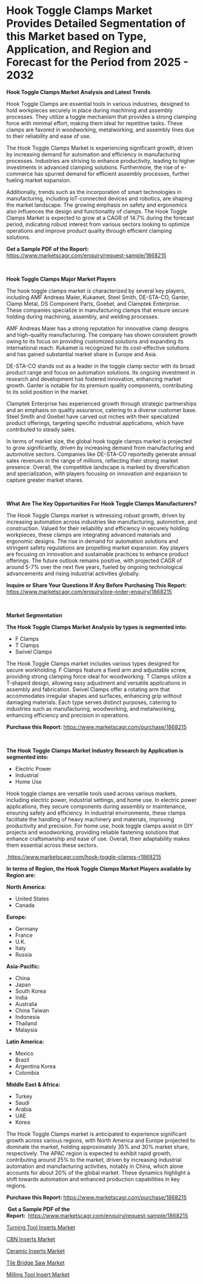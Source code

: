 <p><h1>Hook Toggle Clamps Market Provides Detailed Segmentation of this Market based on Type, Application, and Region and Forecast for the Period from 2025 - 2032</h1></p><p><strong>Hook Toggle Clamps Market Analysis and Latest Trends</strong></p>
<p><p>Hook Toggle Clamps are essential tools in various industries, designed to hold workpieces securely in place during machining and assembly processes. They utilize a toggle mechanism that provides a strong clamping force with minimal effort, making them ideal for repetitive tasks. These clamps are favored in woodworking, metalworking, and assembly lines due to their reliability and ease of use.</p><p>The Hook Toggle Clamps Market is experiencing significant growth, driven by increasing demand for automation and efficiency in manufacturing processes. Industries are striving to enhance productivity, leading to higher investments in advanced clamping solutions. Furthermore, the rise of e-commerce has spurred demand for efficient assembly processes, further fueling market expansion. </p><p>Additionally, trends such as the incorporation of smart technologies in manufacturing, including IoT-connected devices and robotics, are shaping the market landscape. The growing emphasis on safety and ergonomics also influences the design and functionality of clamps. The Hook Toggle Clamps Market is expected to grow at a CAGR of 14.7% during the forecast period, indicating robust interest from various sectors looking to optimize operations and improve product quality through efficient clamping solutions.</p></p>
<p><strong>Get a Sample PDF of the Report:&nbsp;</strong> <a href="https://www.marketscagr.com/enquiry/request-sample/1868215?utm_campaign=2115&utm_medium=2&utm_source=Github&utm_content=ia&utm_term=10042025&utm_id=hook-toggle-clamps">https://www.marketscagr.com/enquiry/request-sample/1868215</a></p>
<p>&nbsp;</p>
<p><strong>Hook Toggle Clamps Major Market Players</strong></p>
<p><p>The hook toggle clamps market is characterized by several key players, including AMF Andreas Maier, Kukamet, Steel Smith, DE-STA-CO, Ganter, Clamp Metal, DS Component Parts, Goebel, and Clamptek Enterprise. These companies specialize in manufacturing clamps that ensure secure holding during machining, assembly, and welding processes.</p><p>AMF Andreas Maier has a strong reputation for innovative clamp designs and high-quality manufacturing. The company has shown consistent growth owing to its focus on providing customized solutions and expanding its international reach. Kukamet is recognized for its cost-effective solutions and has gained substantial market share in Europe and Asia.</p><p>DE-STA-CO stands out as a leader in the toggle clamp sector with its broad product range and focus on automation solutions. Its ongoing investment in research and development has fostered innovation, enhancing market growth. Ganter is notable for its premium quality components, contributing to its solid position in the market.</p><p>Clamptek Enterprise has experienced growth through strategic partnerships and an emphasis on quality assurance, catering to a diverse customer base. Steel Smith and Goebel have carved out niches with their specialized product offerings, targeting specific industrial applications, which have contributed to steady sales.</p><p>In terms of market size, the global hook toggle clamps market is projected to grow significantly, driven by increasing demand from manufacturing and automotive sectors. Companies like DE-STA-CO reportedly generate annual sales revenues in the range of millions, reflecting their strong market presence. Overall, the competitive landscape is marked by diversification and specialization, with players focusing on innovation and expansion to capture greater market shares.</p></p>
<p>&nbsp;</p>
<p><strong>What Are The Key Opportunities For Hook Toggle Clamps Manufacturers?</strong></p>
<p><p>The Hook Toggle Clamps market is witnessing robust growth, driven by increasing automation across industries like manufacturing, automotive, and construction. Valued for their reliability and efficiency in securely holding workpieces, these clamps are integrating advanced materials and ergonomic designs. The rise in demand for automation solutions and stringent safety regulations are propelling market expansion. Key players are focusing on innovation and sustainable practices to enhance product offerings. The future outlook remains positive, with projected CAGR of around 5-7% over the next five years, fueled by ongoing technological advancements and rising industrial activities globally.</p></p>
<p><strong>Inquire or Share Your Questions If Any Before Purchasing This Report:</strong> <a href="https://www.marketscagr.com/enquiry/pre-order-enquiry/1868215?utm_campaign=2115&utm_medium=2&utm_source=Github&utm_content=ia&utm_term=10042025&utm_id=hook-toggle-clamps">https://www.marketscagr.com/enquiry/pre-order-enquiry/1868215</a></p>
<p>&nbsp;</p>
<p><strong>Market Segmentation</strong></p>
<p><strong>The Hook Toggle Clamps Market Analysis by types is segmented into:</strong></p>
<p><ul><li>F Clamps</li><li>T Clamps</li><li>Swivel Clamps</li></ul></p>
<p><p>The Hook Toggle Clamps market includes various types designed for secure workholding. F Clamps feature a fixed arm and adjustable screw, providing strong clamping force ideal for woodworking. T Clamps utilize a T-shaped design, allowing easy adjustment and versatile applications in assembly and fabrication. Swivel Clamps offer a rotating arm that accommodates irregular shapes and surfaces, enhancing grip without damaging materials. Each type serves distinct purposes, catering to industries such as manufacturing, woodworking, and metalworking, enhancing efficiency and precision in operations.</p></p>
<p><strong>Purchase this Report:&nbsp;</strong><a href="https://www.marketscagr.com/purchase/1868215?utm_campaign=2115&utm_medium=2&utm_source=Github&utm_content=ia&utm_term=10042025&utm_id=hook-toggle-clamps">https://www.marketscagr.com/purchase/1868215</a></p>
<p>&nbsp;</p>
<p><strong>The Hook Toggle Clamps Market Industry Research by Application is segmented into:</strong></p>
<p><ul><li>Electric Power</li><li>Industrial</li><li>Home Use</li></ul></p>
<p><p>Hook toggle clamps are versatile tools used across various markets, including electric power, industrial settings, and home use. In electric power applications, they secure components during assembly or maintenance, ensuring safety and efficiency. In industrial environments, these clamps facilitate the handling of heavy machinery and materials, improving productivity and precision. For home use, hook toggle clamps assist in DIY projects and woodworking, providing reliable fastening solutions that enhance craftsmanship and ease of use. Overall, their adaptability makes them essential across these sectors.</p></p>
<p><a href="https://www.marketscagr.com/hook-toggle-clamps-r1868215?utm_campaign=2115&utm_medium=2&utm_source=Github&utm_content=ia&utm_term=10042025&utm_id=hook-toggle-clamps">&nbsp;https://www.marketscagr.com/hook-toggle-clamps-r1868215</a></p>
<p><strong>In terms of Region, the Hook Toggle Clamps Market Players available by Region are:</strong></p>
<p>
    <p> <strong> North America: </strong>
        <ul>
            <li>United States</li>
            <li>Canada</li>
        </ul>
        </p> 
    <p> <strong> Europe: </strong>
        <ul>
            <li>Germany</li>
            <li>France</li>
            <li>U.K.</li>
            <li>Italy</li>
            <li>Russia</li>
        </ul>
        </p> 
    <p> <strong> Asia-Pacific: </strong>
        <ul>
            <li>China</li>
            <li>Japan</li>
            <li>South Korea</li>
            <li>India</li>
            <li>Australia</li>
            <li>China Taiwan</li>
            <li>Indonesia</li>
            <li>Thailand</li>
            <li>Malaysia</li>
        </ul>
        </p> 
    <p> <strong> Latin America: </strong>
        <ul>
            <li>Mexico</li>
            <li>Brazil</li>
            <li>Argentina Korea</li>
            <li>Colombia</li>
        </ul>
        </p> 
    <p> <strong> Middle East & Africa: </strong>
        <ul>
            <li>Turkey</li>
            <li>Saudi</li>
            <li>Arabia</li>
            <li>UAE</li>
            <li>Korea</li>
        </ul>
    </p>
    </p>
<p><p>The Hook Toggle Clamps market is anticipated to experience significant growth across various regions, with North America and Europe projected to dominate the market, holding approximately 35% and 30% market share, respectively. The APAC region is expected to exhibit rapid growth, contributing around 25% to the market, driven by increasing industrial automation and manufacturing activities, notably in China, which alone accounts for about 20% of the global market. These dynamics highlight a shift towards automation and enhanced production capabilities in key regions.</p></p>
<p><strong>Purchase this Report: </strong><a href="https://www.marketscagr.com/purchase/1868215?utm_campaign=2115&utm_medium=2&utm_source=Github&utm_content=ia&utm_term=10042025&utm_id=hook-toggle-clamps">https://www.marketscagr.com/purchase/1868215</a></p>
<p>&nbsp;<strong>Get a Sample PDF of the Report:&nbsp;&nbsp;</strong><a href="https://www.marketscagr.com/enquiry/request-sample/1868215?utm_campaign=2115&utm_medium=2&utm_source=Github&utm_content=ia&utm_term=10042025&utm_id=hook-toggle-clamps">https://www.marketscagr.com/enquiry/request-sample/1868215</a></p>
<p><strong></strong></p>
<p><p><a href="https://github.com/karydacamu/Market-Research-Report-List-1/blob/main/turning-tool-inserts-market.md?utm_campaign=2115&utm_medium=2&utm_source=Github&utm_content=ia&utm_term=10042025&utm_id=hook-toggle-clamps">Turning Tool Inserts Market</a></p><p><a href="https://github.com/guyotkiferhi/Market-Research-Report-List-1/blob/main/cbn-inserts-market.md?utm_campaign=2115&utm_medium=2&utm_source=Github&utm_content=ia&utm_term=10042025&utm_id=hook-toggle-clamps">CBN Inserts Market</a></p><p><a href="https://github.com/prantoblouin/Market-Research-Report-List-1/blob/main/ceramic-inserts-market.md?utm_campaign=2115&utm_medium=2&utm_source=Github&utm_content=ia&utm_term=10042025&utm_id=hook-toggle-clamps">Ceramic Inserts Market</a></p><p><a href="https://github.com/mafeasavzal/Market-Research-Report-List-1/blob/main/tile-bridge-saw-market.md?utm_campaign=2115&utm_medium=2&utm_source=Github&utm_content=ia&utm_term=10042025&utm_id=hook-toggle-clamps">Tile Bridge Saw Market</a></p><p><a href="https://github.com/iyachikareva/Market-Research-Report-List-1/blob/main/milling-tool-insert-market.md?utm_campaign=2115&utm_medium=2&utm_source=Github&utm_content=ia&utm_term=10042025&utm_id=hook-toggle-clamps">Milling Tool Insert Market</a></p></p>